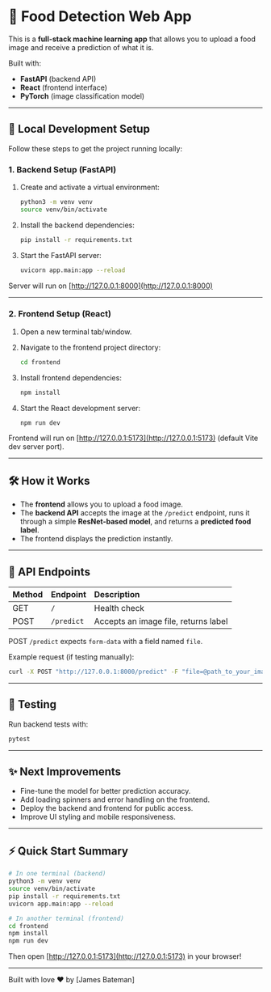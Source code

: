 # 🍎 Food Detection Web App

This is a **full-stack machine learning app** that allows you to upload a food image and receive a prediction of what it is.

Built with:
- **FastAPI** (backend API)
- **React** (frontend interface)
- **PyTorch** (image classification model)

---

## 🚀 Local Development Setup

Follow these steps to get the project running locally:

### 1. Backend Setup (FastAPI)

1. Create and activate a virtual environment:

    ```bash
    python3 -m venv venv
    source venv/bin/activate
    ```

2. Install the backend dependencies:

    ```bash
    pip install -r requirements.txt
    ```

3. Start the FastAPI server:

    ```bash
    uvicorn app.main:app --reload
    ```

Server will run on [http://127.0.0.1:8000](http://127.0.0.1:8000)

---

### 2. Frontend Setup (React)

1. Open a new terminal tab/window.
2. Navigate to the frontend project directory:

    ```bash
    cd frontend
    ```

3. Install frontend dependencies:

    ```bash
    npm install
    ```

4. Start the React development server:

    ```bash
    npm run dev
    ```

Frontend will run on [http://127.0.0.1:5173](http://127.0.0.1:5173) (default Vite dev server port).

---

## 🛠 How it Works

- The **frontend** allows you to upload a food image.
- The **backend API** accepts the image at the `/predict` endpoint, runs it through a simple **ResNet-based model**, and returns a **predicted food label**.
- The frontend displays the prediction instantly.

---

## 📸 API Endpoints

| Method | Endpoint      | Description                          |
|:------|:---------------|:-------------------------------------|
| GET   | `/`            | Health check                        |
| POST  | `/predict`     | Accepts an image file, returns label |

POST `/predict` expects `form-data` with a field named `file`.

Example request (if testing manually):

```bash
curl -X POST "http://127.0.0.1:8000/predict" -F "file=@path_to_your_image.jpg"
```

---

## 🧪 Testing

Run backend tests with:

```bash
pytest
```

---

## ✨ Next Improvements

- Fine-tune the model for better prediction accuracy.
- Add loading spinners and error handling on the frontend.
- Deploy the backend and frontend for public access.
- Improve UI styling and mobile responsiveness.

---

## ⚡ Quick Start Summary

```bash
# In one terminal (backend)
python3 -m venv venv
source venv/bin/activate
pip install -r requirements.txt
uvicorn app.main:app --reload

# In another terminal (frontend)
cd frontend
npm install
npm run dev
```

Then open [http://127.0.0.1:5173](http://127.0.0.1:5173) in your browser!

---

Built with love ❤️ by [James Bateman]